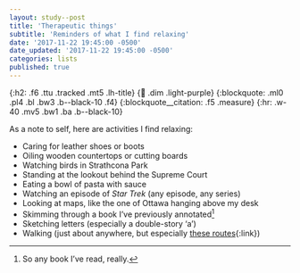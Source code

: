```yaml
---
layout: study--post
title: 'Therapeutic things'
subtitle: 'Reminders of what I find relaxing'
date: '2017-11-22 19:45:00 -0500'
date_updated: '2017-11-22 19:45:00 -0500'
categories: lists
published: true
---
```


{:h2: .f6 .ttu .tracked .mt5 .lh-title}
{:link: .dim .light-purple}
{:blockquote: .ml0 .pl4 .bl .bw3 .b--black-10 .f4}
{:blockquote__citation: .f5 .measure}
{:hr: .w-40 .mv5 .bw1 .ba .b--black-10}

As a note to self, here are activities I find relaxing:

* Caring for leather shoes or boots
* Oiling wooden countertops or cutting boards
* Watching birds in Strathcona Park
* Standing at the lookout behind the Supreme Court
* Eating a bowl of pasta with sauce
* Watching an episode of *Star Trek* (any episode, any series)
* Looking at maps, like the one of Ottawa hanging above my desk
* Skimming through a book I’ve previously annotated[^annotated-books]
* Sketching letters (especially a double-story ‘a’)
* Walking (just about anywhere, but especially [these routes](/study/walking-routes/){:link})

[^annotated-books]: So any book I’ve read, really.
